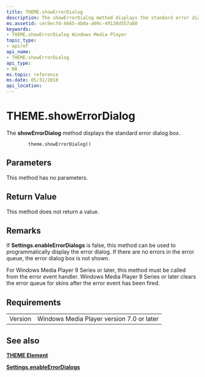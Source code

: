```yaml
---
title: THEME.showErrorDialog
description: The showErrorDialog method displays the standard error dialog box.
ms.assetid: cec9ecfd-6665-4b0a-a09c-49120d557a80
keywords:
- THEME.showErrorDialog Windows Media Player
topic_type:
- apiref
api_name:
- THEME.showErrorDialog
api_type:
- NA
ms.topic: reference
ms.date: 05/31/2018
api_location: 
---
```


# THEME.showErrorDialog

The **showErrorDialog** method displays the standard error dialog box.

``` syntax
        theme.showErrorDialog()
```

## Parameters

This method has no parameters.

## Return Value

This method does not return a value.

## Remarks

If **Settings.enableErrorDialogs** is false, this method can be used to programmatically display the error dialog. If there are no errors in the error queue, the error dialog box is not shown.

For Windows Media Player 9 Series or later, this method must be called from the error event handler. Windows Media Player 9 Series or later clears the error queue for skins after the error event has been fired.

## Requirements



|                    |                                                      |
|--------------------|------------------------------------------------------|
| Version<br/> | Windows Media Player version 7.0 or later<br/> |



## See also

<dl> <dt>

[**THEME Element**](theme-element.md)
</dt> <dt>

[**Settings.enableErrorDialogs**](settings-enableerrordialogs.md)
</dt> </dl>

 

 





